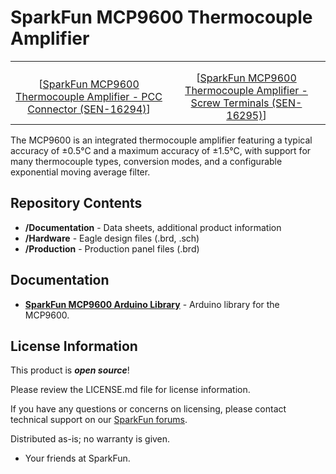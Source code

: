 SparkFun MCP9600 Thermocouple Amplifier
========================================

<table class="table table-hover table-striped table-bordered">
    <tr>
        <th class="text-center"> 
        </th>
        <th class="text-center">
        </th>
    </tr>
    <tr align="center">
        <td><a href="https://www.sparkfun.com/products/16294"><img src="https://cdn.sparkfun.com/assets/parts/1/4/9/8/3/16294-Qwiic_Thermocouple_Amplifier_-_MCP9600_-_PCC_Connector-01.jpg" alt=""></a></td>
        <td><a href="https://www.sparkfun.com/products/16295"><img src="https://cdn.sparkfun.com/assets/parts/1/4/9/8/5/16295-Qwiic_Thermocouple_Amplifier_-_MCP9600_-_Screw_Terminals-01.jpg" alt=""></a></td>
    </tr>
    <tr align="center">
        <td>[<a href="">SparkFun MCP9600 Thermocouple Amplifier - PCC Connector (SEN-16294)</a>]</td>
        <td>[<a href="">SparkFun MCP9600 Thermocouple Amplifier - Screw Terminals (SEN-16295)</a>]</td>
    </tr>
</table>

The MCP9600 is an integrated thermocouple amplifier featuring a typical accuracy of ±0.5°C and a maximum accuracy of ±1.5°C, with support for many thermocouple types, conversion modes, and a configurable exponential moving average filter.

Repository Contents
-------------------

* **/Documentation** - Data sheets, additional product information
* **/Hardware** - Eagle design files (.brd, .sch)
* **/Production** - Production panel files (.brd)

Documentation
--------------
* **[SparkFun MCP9600 Arduino Library](https://github.com/sparkfun/SparkFun_MCP9600_Arduino_Library)** - Arduino library for the MCP9600.

License Information
-------------------

This product is _**open source**_! 

Please review the LICENSE.md file for license information. 

If you have any questions or concerns on licensing, please contact technical support on our [SparkFun forums](https://forum.sparkfun.com/viewforum.php?f=152).

Distributed as-is; no warranty is given.

- Your friends at SparkFun.

_<COLLABORATION CREDIT>_
